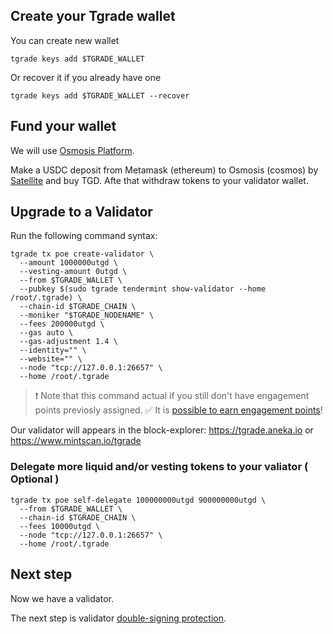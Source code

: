 ## Create your Tgrade wallet
You can create new wallet
```
tgrade keys add $TGRADE_WALLET
```
Or recover it if you already have one
```
tgrade keys add $TGRADE_WALLET --recover
```
## Fund your wallet
We will use [Osmosis Platform](https://app.osmosis.zone/).

Make a USDC deposit from Metamask (ethereum) to Osmosis (cosmos) by [Satellite](https://satellite.money/) and buy TGD. Afte that withdraw tokens to your validator wallet.

## Upgrade to a Validator
Run the following command syntax:
```
tgrade tx poe create-validator \
  --amount 1000000utgd \
  --vesting-amount 0utgd \
  --from $TGRADE_WALLET \
  --pubkey $(sudo tgrade tendermint show-validator --home /root/.tgrade) \
  --chain-id $TGRADE_CHAIN \
  --moniker "$TGRADE_NODENAME" \
  --fees 200000utgd \
  --gas auto \
  --gas-adjustment 1.4 \
  --identity="" \
  --website="" \
  --node "tcp://127.0.0.1:26657" \
  --home /root/.tgrade
```
> ❗️ Note that this command actual if you still don't have engagement points previosly assigned.
> ✅ It is [possible to earn engagement points](https://github.com/confio/tgrade-networks#upgrade-to-a-validator)!

Our validator will appears in the block-explorer: https://tgrade.aneka.io or https://www.mintscan.io/tgrade
### Delegate more liquid and/or vesting tokens to your valiator ( Optional )
```
tgrade tx poe self-delegate 100000000utgd 900000000utgd \
  --from $TGRADE_WALLET \
  --chain-id $TGRADE_CHAIN \
  --fees 10000utgd \
  --node "tcp://127.0.0.1:26657" \
  --home /root/.tgrade
```

## Next step
Now we have a validator.

The next step is validator [double-signing protection](https://github.com/AlexToTheSun/Validator_Activity/blob/main/Mainnet-Guides/Tgrade/tmkms-validator-security.md).
